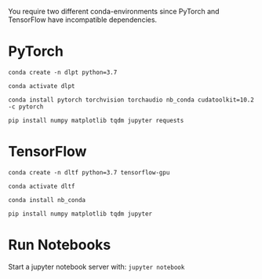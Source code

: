 You require two different conda-environments since PyTorch and TensorFlow have incompatible dependencies.


# PyTorch
`conda create -n dlpt python=3.7`

`conda activate dlpt`

`conda install pytorch torchvision torchaudio nb_conda cudatoolkit=10.2 -c pytorch`

`pip install numpy matplotlib tqdm jupyter requests`


# TensorFlow
`conda create -n dltf python=3.7 tensorflow-gpu`

`conda activate dltf`

`conda install nb_conda`

`pip install numpy matplotlib tqdm jupyter`


# Run Notebooks
Start a jupyter notebook server with:
`jupyter notebook`

